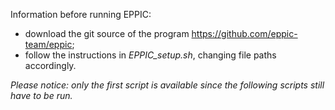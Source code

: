 Information before running EPPIC:
+ download the git source of the program https://github.com/eppic-team/eppic;
+ follow the instructions in *EPPIC_setup.sh*, changing file paths accordingly.

*Please notice: only the first script is available since the following scripts still have to be run.*

